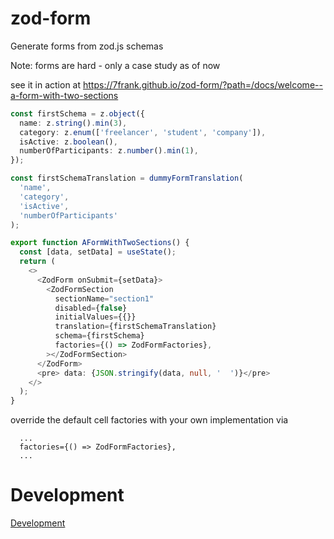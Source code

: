 # zod-form

Generate forms from zod.js schemas

Note: forms are hard - only a case study as of now

see it in action at https://7frank.github.io/zod-form/?path=/docs/welcome--a-form-with-two-sections

```typescript
const firstSchema = z.object({
  name: z.string().min(3),
  category: z.enum(['freelancer', 'student', 'company']),
  isActive: z.boolean(),
  numberOfParticipants: z.number().min(1),
});

const firstSchemaTranslation = dummyFormTranslation(
  'name',
  'category',
  'isActive',
  'numberOfParticipants'
);

export function AFormWithTwoSections() {
  const [data, setData] = useState();
  return (
    <>
      <ZodForm onSubmit={setData}>
        <ZodFormSection
          sectionName="section1"
          disabled={false}
          initialValues={{}}
          translation={firstSchemaTranslation}
          schema={firstSchema}
          factories={() => ZodFormFactories},
        ></ZodFormSection>
      </ZodForm>
      <pre> data: {JSON.stringify(data, null, '  ')}</pre>
    </>
  );
}
```

override the default cell factories with your own implementation via

```
  ...
  factories={() => ZodFormFactories},
  ...
```

# Development

[Development](./Development.md)
